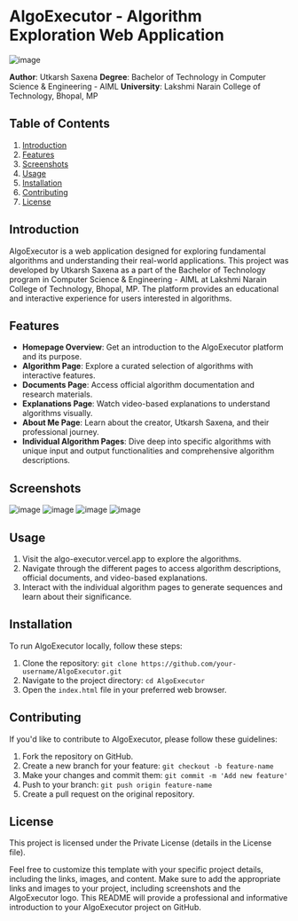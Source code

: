 # AlgoExecutor - Algorithm Exploration Web Application

![image](https://github.com/DeepNets-US/AlgoExecutor/assets/118154709/8019291b-e53f-4423-97b2-979965746d4f)

**Author**: Utkarsh Saxena
**Degree**: Bachelor of Technology in Computer Science & Engineering - AIML
**University**: Lakshmi Narain College of Technology, Bhopal, MP

## Table of Contents

1. [Introduction](#introduction)
2. [Features](#features)
3. [Screenshots](#screenshots)
4. [Usage](#usage)
5. [Installation](#installation)
6. [Contributing](#contributing)
7. [License](#license)


## Introduction

AlgoExecutor is a web application designed for exploring fundamental algorithms and understanding their real-world applications. This project was developed by Utkarsh Saxena as a part of the Bachelor of Technology program in Computer Science & Engineering - AIML at Lakshmi Narain College of Technology, Bhopal, MP. The platform provides an educational and interactive experience for users interested in algorithms.

## Features

- **Homepage Overview**: Get an introduction to the AlgoExecutor platform and its purpose.
- **Algorithm Page**: Explore a curated selection of algorithms with interactive features.
- **Documents Page**: Access official algorithm documentation and research materials.
- **Explanations Page**: Watch video-based explanations to understand algorithms visually.
- **About Me Page**: Learn about the creator, Utkarsh Saxena, and their professional journey.
- **Individual Algorithm Pages**: Dive deep into specific algorithms with unique input and output functionalities and comprehensive algorithm descriptions.

## Screenshots

![image](https://github.com/DeepNets-US/AlgoExecutor/assets/118154709/f37dcbad-50d1-4ad9-9694-e3e276aa6db4)
![image](https://github.com/DeepNets-US/AlgoExecutor/assets/118154709/9542c8ed-3095-4361-8c24-6285886e0b6d)
![image](https://github.com/DeepNets-US/AlgoExecutor/assets/118154709/e7563a4e-71fc-45e8-9bd2-218415f29c7e)
![image](https://github.com/DeepNets-US/AlgoExecutor/assets/118154709/2b10491e-47a3-435e-b0d0-eb58d85b235c)

## Usage

1. Visit the algo-executor.vercel.app to explore the algorithms.
2. Navigate through the different pages to access algorithm descriptions, official documents, and video-based explanations.
3. Interact with the individual algorithm pages to generate sequences and learn about their significance.

## Installation

To run AlgoExecutor locally, follow these steps:

1. Clone the repository: `git clone https://github.com/your-username/AlgoExecutor.git`
2. Navigate to the project directory: `cd AlgoExecutor`
3. Open the `index.html` file in your preferred web browser.

## Contributing

If you'd like to contribute to AlgoExecutor, please follow these guidelines:

1. Fork the repository on GitHub.
2. Create a new branch for your feature: `git checkout -b feature-name`
3. Make your changes and commit them: `git commit -m 'Add new feature'`
4. Push to your branch: `git push origin feature-name`
5. Create a pull request on the original repository.

## License

This project is licensed under the Private License (details in the License file).

Feel free to customize this template with your specific project details, including the links, images, and content. Make sure to add the appropriate links and images to your project, including screenshots and the AlgoExecutor logo. This README will provide a professional and informative introduction to your AlgoExecutor project on GitHub.
